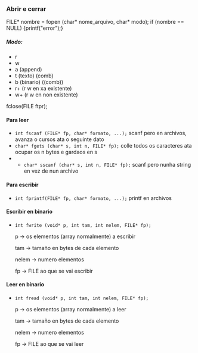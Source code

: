 ### Abrir e cerrar
FILE* nombre = fopen (char* nome_arquivo, char* modo);
if (nombre == NULL) {printf("error");}

##### Modo:
- r
- w
- a (append)
- t (texto) (comb)
- b (binario) ((comb))
- r+ (r w en xa existente)
- w+ (r w en non existente)

fclose(FILE ftpr);
#### Para leer
- ```int fscanf (FILE* fp, char* formato, ...);```  scanf pero en archivos, avanza o cursos ata o seguinte dato
- ```char* fgets (char* s, int n, FILE* fp);```     colle todos os caracteres ata ocupar os n bytes e gardaos en s
- - ```char* sscanf (char* s, int n, FILE* fp);```     scanf pero nunha string en vez de nun archivo
#### Para escribir
- ```int fprintf(FILE* fp, char* formato, ...);```      printf en archivos

#### Escribir en binario
- ```int fwrite (void* p, int tam, int nelem, FILE* fp);```
  
	p -> os elementos (array normalmente) a escribir

	tam -> tamaño en bytes de cada elemento

	nelem -> numero elementos

	fp -> FILE ao que se vai escribir

#### Leer en binario
- ```int fread (void* p, int tam, int nelem, FILE* fp);```
  
	p -> os elementos (array normalmente) a leer

	tam -> tamaño en bytes de cada elemento

	nelem -> numero elementos

	fp -> FILE ao que se vai leer

